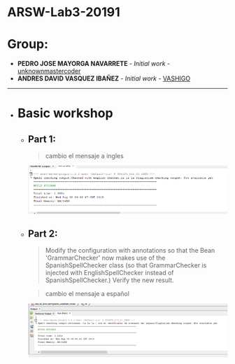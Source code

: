 # ARSW-Lab3-20191

# Group:
+ **PEDRO JOSE MAYORGA NAVARRETE** - *Initial work* - [unknownmastercoder](https://github.com/unknownmastercoder)
+ **ANDRES DAVID VASQUEZ IBAÑEZ** - *Initial work* - [VASHIGO](https://github.com/vashigo)
----

+ # **Basic workshop**
     + ## Part 1:

        >cambio el mensaje a ingles

        <p align="center">
        <img src=".\img\1-result.PNG" />
        </p>

     + ## Part 2:

        >Modify the configuration with annotations so that the Bean 'GrammarChecker' now makes use of the SpanishSpellChecker class (so that GrammarChecker is injected with EnglishSpellChecker instead of SpanishSpellChecker.) Verify the new result.

        >cambio el mensaje a español

        <p align="center">
        <img src=".\img\2-result.PNG" />
        </p>